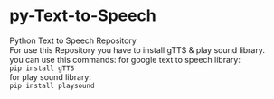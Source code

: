 # py-Text-to-Speech
Python Text to Speech Repository  
For use this Repository you have to install gTTS & play sound library.  
you can use this commands:
for google text to speech library:  
`pip install gTTS`  
for play sound library:  
`pip install playsound`   
